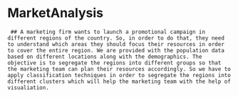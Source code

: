 # MarketAnalysis

     ## A marketing firm wants to launch a promotional campaign in different regions of the country. So, in order to do that, they need to understand which areas they should focus their resources in order to cover the entire region. We are provided with the population data based on different locations along with the demographics. The objective is to segregate the regions into different groups so that the marketing team can plan their resources accordingly. So we have to apply classification techniques in order to segregate the regions into different clusters which will help the marketing team with the help of visualiation.
